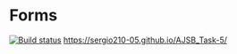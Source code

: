 # Forms

[![Build status](https://ci.appveyor.com/api/projects/status/mxgye6lhqlbct3tr?svg=true)](https://ci.appveyor.com/project/Sergio210-05/ajsb-task-5)
https://sergio210-05.github.io/AJSB_Task-5/
